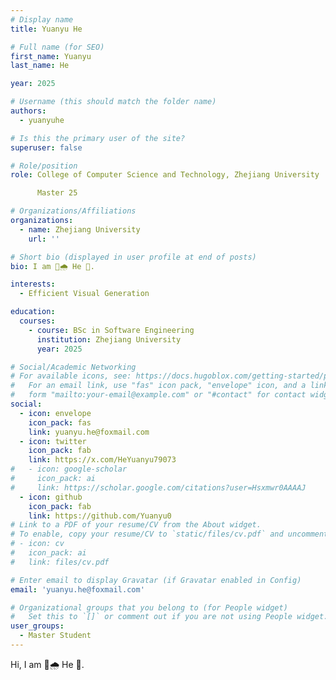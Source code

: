 ```yaml
---
# Display name
title: Yuanyu He

# Full name (for SEO)
first_name: Yuanyu
last_name: He

year: 2025

# Username (this should match the folder name)
authors:
  - yuanyuhe

# Is this the primary user of the site?
superuser: false

# Role/position
role: College of Computer Science and Technology, Zhejiang University

      Master 25

# Organizations/Affiliations
organizations:
  - name: Zhejiang University
    url: ''

# Short bio (displayed in user profile at end of posts)
bio: I am 🦍🌧️ He 👋.

interests:
  - Efficient Visual Generation

education:
  courses:
    - course: BSc in Software Engineering
      institution: Zhejiang University
      year: 2025

# Social/Academic Networking
# For available icons, see: https://docs.hugoblox.com/getting-started/page-builder/#icons
#   For an email link, use "fas" icon pack, "envelope" icon, and a link in the
#   form "mailto:your-email@example.com" or "#contact" for contact widget.
social:
  - icon: envelope
    icon_pack: fas
    link: yuanyu.he@foxmail.com
  - icon: twitter
    icon_pack: fab
    link: https://x.com/HeYuanyu79073
#   - icon: google-scholar
#     icon_pack: ai
#     link: https://scholar.google.com/citations?user=Hsxmwr0AAAAJ
  - icon: github
    icon_pack: fab
    link: https://github.com/Yuanyu0
# Link to a PDF of your resume/CV from the About widget.
# To enable, copy your resume/CV to `static/files/cv.pdf` and uncomment the lines below.
# - icon: cv
#   icon_pack: ai
#   link: files/cv.pdf

# Enter email to display Gravatar (if Gravatar enabled in Config)
email: 'yuanyu.he@foxmail.com'

# Organizational groups that you belong to (for People widget)
#   Set this to `[]` or comment out if you are not using People widget.
user_groups:
  - Master Student
---
```

Hi, I am 🦍🌧️ He 👋.